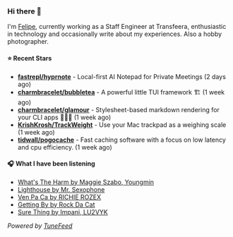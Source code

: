 ### Hi there 👋

I'm [Felipe](https://felipevm.com), currently working as a Staff Engineer at Transfeera, enthusiastic in technology and occasionally write about my experiences. Also a hobby photographer.

#### ⭐ Recent Stars
- **[fastrepl/hyprnote](https://github.com/fastrepl/hyprnote)** - Local-first AI Notepad for Private Meetings (2 days ago)
- **[charmbracelet/bubbletea](https://github.com/charmbracelet/bubbletea)** - A powerful little TUI framework 🏗 (1 week ago)
- **[charmbracelet/glamour](https://github.com/charmbracelet/glamour)** - Stylesheet-based markdown rendering for your CLI apps 💇🏻‍♀️ (1 week ago)
- **[KrishKrosh/TrackWeight](https://github.com/KrishKrosh/TrackWeight)** - Use your Mac trackpad as a weighing scale (1 week ago)
- **[tidwall/pogocache](https://github.com/tidwall/pogocache)** - Fast caching software with a focus on low latency and cpu efficiency. (1 week ago)

#### 🎧 What I have been listening
- [What&#39;s The Harm by Maggie Szabo, Youngmin](https://open.spotify.com/track/6sEZPeZtEYGAQ9ncLdORpu)
- [Lighthouse by Mr. Sexophone](https://open.spotify.com/track/2NihIwl0l1pNKrKOraPwpE)
- [Ven Pa Ca by RICHIE ROZEX](https://open.spotify.com/track/5ONeAh4hjhiyfe7SvwmU5d)
- [Getting By by Rock Da Cat](https://open.spotify.com/track/23XaFtPGUUjzLPqOcfZJRo)
- [Sure Thing by Impani, LU2VYK](https://open.spotify.com/track/41h0H10TYujH8h3rnPKRmN)

_Powered by [TuneFeed](https://tunefeed.app?ref=github.com)_
